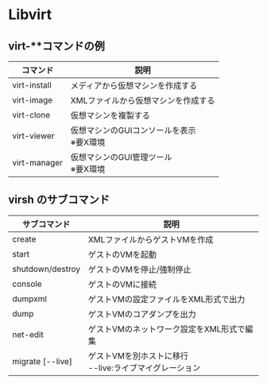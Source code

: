 # Libvirt

## virt-**コマンドの例

|コマンド|説明|
|--|--|
|virt-install |メディアから仮想マシンを作成する|
|virt-image|XMLファイルから仮想マシンを作成する|
|virt-clone|仮想マシンを複製する|
|virt-viewer|仮想マシンのGUIコンソールを表示</br>※要X環境|
|virt-manager|仮想マシンのGUI管理ツール</br>※要X環境|

## virsh のサブコマンド
|サブコマンド|説明|
|--|--|
|create|XMLファイルからゲストVMを作成|
|start|ゲストのVMを起動|
|shutdown/destroy|ゲストのVMを停止/強制停止|
|console|ゲストのVMに接続|
|dumpxml|ゲストVMの設定ファイルをXML形式で出力|
|dump|ゲストVMのコアダンプを出力|
|net-edit|ゲストVMのネットワーク設定をXML形式で編集|
|migrate [--live]|ゲストVMを別ホストに移行</br>--live:ライブマイグレーション|
